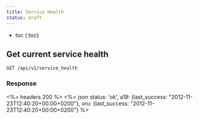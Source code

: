 ```yaml
---
title: Service Health
status: draft
---
```


* toc
{:toc}

## Get current service health

    GET /api/v1/service_health

### Response

<%= headers 200 %>
<%= json status: 'ok',
         a19: {last_success: "2012-11-23T12:40:20+00:00+0200"},
         oru: {last_success: "2012-11-23T12:40:20+00:00+0200"}
%>


